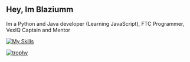 **Hey, Im Blaziumm**
-
Im a Python and Java developer (Learning JavaScript), FTC Programmer, VexIQ Captain and Mentor 

[![My Skills](https://skillicons.dev/icons?i=java,ae,androidstudio,discord,docker,git,github,ps,py,raspberrypi,vscode)](https://skillicons.dev)

[![trophy](https://github-profile-trophy.vercel.app/?username=Blaziumm)](https://github.com/ryo-ma/github-profile-trophy)
